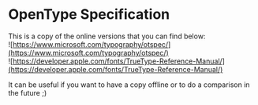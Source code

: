 OpenType Specification
===========

This is a copy of the online versions that you can find below:  
![https://www.microsoft.com/typography/otspec/](https://www.microsoft.com/typography/otspec/)  
![https://developer.apple.com/fonts/TrueType-Reference-Manual/](https://developer.apple.com/fonts/TrueType-Reference-Manual/)  

It can be useful if you want to have a copy offline or to do a comparison in the future ;)
